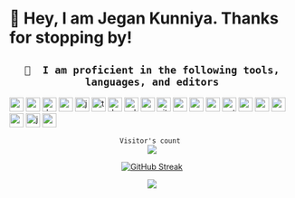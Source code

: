 # 👋 Hey, I am Jegan Kunniya. Thanks for stopping by!

<div align="center" >

<h2><code>🚀 &nbsp;I am proficient in the following tools, languages, and editors</code></h2>

<p align="left">
    <img src="https://cdn.jsdelivr.net/gh/devicons/devicon/icons/vscode/vscode-original.svg" alt="vscode" width="25" height="25"/>
    <img src="https://cdn.jsdelivr.net/gh/devicons/devicon/icons/android/android-original-wordmark.svg" alt="andriod" width="25" height="25" />
    <img src="https://cdn.jsdelivr.net/gh/devicons/devicon/icons/docker/docker-original-wordmark.svg"  alt="docker" width="25" height="25"/>
    <img src="https://cdn.jsdelivr.net/gh/devicons/devicon/icons/csharp/csharp-original.svg"  alt="csharp" width="25" height="25"/>
    <img src="https://cdn.jsdelivr.net/gh/devicons/devicon/icons/javascript/javascript-original.svg" alt="javascript" width="25" height="25" />
    <img src="https://cdn.jsdelivr.net/gh/devicons/devicon/icons/typescript/typescript-original.svg" alt="typescript" width="25" height="25" />
    <img src="https://cdn.jsdelivr.net/gh/devicons/devicon/icons/dotnetcore/dotnetcore-original.svg"  alt="dotnetcore" width="25" height="25"/>
    <img src="https://cdn.jsdelivr.net/gh/devicons/devicon/icons/eslint/eslint-original.svg"  alt="eslint" width="25" height="25"/>
    <img src="https://cdn.jsdelivr.net/gh/devicons/devicon/icons/gradle/gradle-plain.svg" alt="gradle" width="25" height="25" />
    <img src="https://cdn.jsdelivr.net/gh/devicons/devicon/icons/github/github-original-wordmark.svg" alt="github" width="25" height="25" />
    <img src="https://cdn.jsdelivr.net/gh/devicons/devicon/icons/materialui/materialui-original.svg" alt="materialui" width="25" height="25" />
    <img src="https://cdn.jsdelivr.net/gh/devicons/devicon/icons/mongodb/mongodb-original.svg" alt="mongodb" width="25" height="25" />
    <img src="https://cdn.jsdelivr.net/gh/devicons/devicon/icons/nodejs/nodejs-original-wordmark.svg" alt="nodejs" width="25" height="25" />
    <img src="https://cdn.jsdelivr.net/gh/devicons/devicon/icons/python/python-original.svg"  alt="python" width="25" height="25"/>
    <img src="https://cdn.jsdelivr.net/gh/devicons/devicon/icons/react/react-original.svg" alt="react" width="25" height="25" />
    <img src="https://cdn.jsdelivr.net/gh/devicons/devicon/icons/redux/redux-original.svg"  alt="redux" width="25" height="25"/>
    <img src="https://cdn.jsdelivr.net/gh/devicons/devicon/icons/spring/spring-original.svg" alt="spring" width="25" height="25" />
    <img src="https://cdn.jsdelivr.net/gh/devicons/devicon/icons/yarn/yarn-original.svg" alt="yarn" width="25" height="25" />
    <img src="https://cdn.jsdelivr.net/gh/devicons/devicon/icons/java/java-original-wordmark.svg" alt="java" width="25" height="25" />
    <img src="https://cdn.jsdelivr.net/gh/devicons/devicon/icons/markdown/markdown-original.svg" alt="markdown" width="25" height="25" />
</p>

<p align="center"> 
  <code>Visitor's count </code><br>
  <img src="https://profile-counter.glitch.me/Jegan-Kunniya/count.svg" />
</p>

[![GitHub Streak](https://github-readme-streak-stats.herokuapp.com?user=Jegan-Kunniya&theme=github-dark&hide_border=true&border_radius=4.3)]()

<img src="https://github-readme-activity-graph.vercel.app/graph?username=Jegan-Kunniya&bg_color=161b22&color=0377fc&line=d5d5d5&point=a76c6c&area=true&hide_border=true&hide_title=true" />
</div>